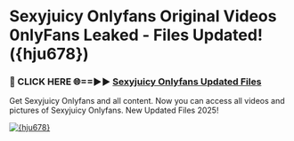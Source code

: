 # Sexyjuicy Onlyfans Original Videos 0nlyFans Leaked - Files Updated! ({hju678})

<h3>🔴 CLICK HERE 🌐==►► <a href="https://tinyurl.com/ms9xzufz" rel="nofollow">Sexyjuicy Onlyfans Updated Files</a></h3>

Get Sexyjuicy Onlyfans and all content. Now you can access all videos and pictures of Sexyjuicy Onlyfans. New Updated Files 2025!

[![{hju678}](https://i.imgur.com/PQ7UWWw.gif)](https://tinyurl.com/ms9xzufz)